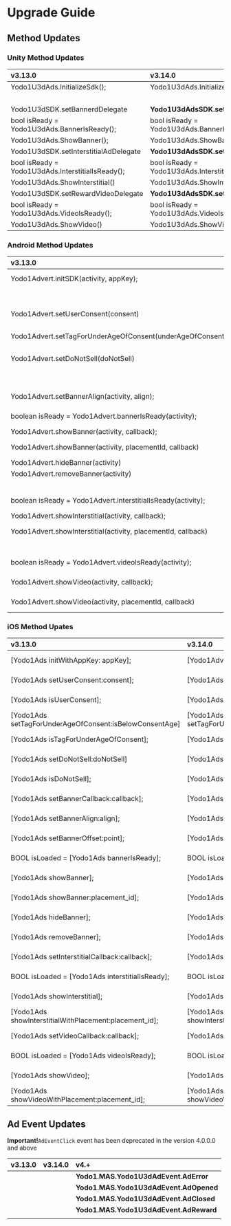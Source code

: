 # Upgrade Guide

## Method Updates

### Unity Method Updates

|  v3.13.0                        | v3.14.0                           | v4.+                             |
|  :--------------------------  | :------------------------------|:------------------------------  |
|  Yodo1U3dAds.InitializeSdk();   | Yodo1U3dAds.InitializeSdk();      | **Yodo1U3dMas.InitializeSdk();** |
|  |  | **Yodo1U3dMas.SetInitializeDelegate** |
|  Yodo1U3dSDK.setBannerdDelegate | **Yodo1U3dAdsSDK.setBannerdDelegate** | **Yodo1U3dMas.SetBannerAdDelegate** |
|  bool isReady = Yodo1U3dAds.BannerIsReady();  | bool isReady = Yodo1U3dAds.BannerIsReady(); | bool isLoaded = **Yodo1U3dMas.IsBannerAdLoaded();** |
|  Yodo1U3dAds.ShowBanner();  | Yodo1U3dAds.ShowBanner();  | **Yodo1U3dMas.ShowBannerAd();** |
|  Yodo1U3dSDK.setInterstitialAdDelegate  |  **Yodo1U3dAdsSDK.setInterstitialAdDelegate** | **Yodo1U3dMas.SetInterstitialAdDelegate** |
|  bool isReady = Yodo1U3dAds.InterstitialIsReady();  | bool isReady = Yodo1U3dAds.InterstitialIsReady(); | bool isLoaded = **Yodo1U3dMas.IsInterstitialAdLoaded();** |
|  Yodo1U3dAds.ShowInterstitial()  |  Yodo1U3dAds.ShowInterstitial(); | **Yodo1U3dMas.ShowInterstitialAd();** |
|  Yodo1U3dSDK.setRewardVideoDelegate  |   **Yodo1U3dAdsSDK.setRewardVideoDelegate** | **Yodo1U3dMas.SetRewardedAdDelegate** |
|  bool isReady = Yodo1U3dAds.VideoIsReady();  |  bool isReady = Yodo1U3dAds.VideoIsReady(); | bool isLoaded = **Yodo1U3dMas.IsRewardedAdLoaded();** |
|  Yodo1U3dAds.ShowVideo()  |  Yodo1U3dAds.ShowVideo();  | **Yodo1U3dMas.ShowRewardedAd();** |

### Android Method Updates


|  v3.13.0                        | v3.14.0                           | v4.+                             |
|  :----------------------------  | :-------------------------------- | :-----------------------------  |
| Yodo1Advert.initSDK(activity, appKey); | Yodo1Advert.initSDK(activity, appKey); | **Yodo1Mas.getInstance().init(Activity activity, String appId);** |
|  |  | **Yodo1Mas.getInstance().init(Activity activity, String appId, InitListener listener);** |
| Yodo1Advert.setUserConsent(consent) |Yodo1Advert.setUserConsent(consent) | **Yodo1Mas.getInstance().setGDPR(userConsent);** |
|||**Yodo1Mas.getInstance().isGDPRUserConsent();**|
| Yodo1Advert.setTagForUnderAgeOfConsent(underAgeOfConsent) |Yodo1Advert.setTagForUnderAgeOfConsent(underAgeOfConsent) | **Yodo1Mas.getInstance().setCOPPA(ageRestricted);** |
|||**Yodo1Mas.getInstance().isCOPPAAgeRestricted();**|
| Yodo1Advert.setDoNotSell(doNotSell) |Yodo1Advert.setDoNotSell(consdoNotSellent) | **Yodo1Mas.getInstance().setCCPA(doNotSell);** |
|||**Yodo1Mas.getInstance().isCCPADoNotSell();**|
|   |  | **Yodo1Mas.getInstance().setBannerListener** |
| Yodo1Advert.setBannerAlign(activity, align); | Yodo1Advert.setBannerAlign(activity, align); | **Yodo1Mas.getInstance().showBannerAd(activity, align);** |
|  boolean isReady = Yodo1Advert.bannerIsReady(activity);  | boolean isReady = Yodo1Advert.bannerIsReady(activity); | boolean isLoaded = **Yodo1Mas.getInstance().isBannerAdLoaded();** |
|  Yodo1Advert.showBanner(activity, callback);  | Yodo1Advert.showBanner(activity, callback); | **Yodo1Mas.getInstance().showBannerAd(activity);** |
|Yodo1Advert.showBanner(activity, placementId,  callback)|Yodo1Advert.showBanner(activity, placementId,  callback)|**Yodo1Mas.getInstance().showBannerAd(activity, placement);**|
|Yodo1Advert.hideBanner(activity)|Yodo1Advert.hideBanner(activity)|**Yodo1Mas.getInstance().dismissBannerAd();**|
|Yodo1Advert.removeBanner(activity)|Yodo1Advert.removeBanner(activity)|**Yodo1Mas.getInstance().dismissBannerAd(true);**|
|    |   | **Yodo1Mas.getInstance().setInterstitialListener** |
|  boolean isReady = Yodo1Advert.interstitialIsReady(activity);  | boolean isReady = Yodo1Advert.interstitialIsReady(activity); | boolean isLoaded = **Yodo1Mas.getInstance().isInterstitialAdLoaded();** |
|  Yodo1Advert.showInterstitial(activity, callback);  | Yodo1Advert.showInterstitial(activity, callback); | **Yodo1Mas.getInstance().showInterstitialAd(activity);** |
|Yodo1Advert.showInterstitial(activity, placementId,  callback)|Yodo1Advert.showInterstitial(activity, placementId,  callback)|**Yodo1Mas.getInstance().showInterstitialAd(activity, placement);**|
|    |    | **Yodo1Mas.getInstance().setRewardListener** |
|  boolean isReady = Yodo1Advert.videoIsReady(activity);  | boolean isReady = Yodo1Advert.videoIsReady(activity); | boolean isLoaded = **Yodo1Mas.getInstance().isRewardedAdLoaded();** |
|  Yodo1Advert.showVideo(activity, callback);  |  Yodo1Advert.showVideo(activity, callback);  | **Yodo1Mas.getInstance().showRewardedAd(Activity activity);** |
|Yodo1Advert.showVideo(activity, placementId,  callback)|Yodo1Advert.showVideo(activity, placementId,  callback)|**Yodo1Mas.getInstance().showRewardedAd(activity, placement);**|

### iOS Method Upates

| v3.13.0                         | v3.14.0              |    v4.+                             |
| :----------------------------- | :----------------------- | :---------------------- |
| [Yodo1Ads initWithAppKey: appKey];                      | [Yodo1Advert initWithAppKey: appKey];                   | **[[Yodo1Mas sharedInstance] initWithAppId: successful: fail:];** |
| [Yodo1Ads setUserConsent:consent];                      | [Yodo1Ads setUserConsent:consent];                      |       **[Yodo1Mas sharedInstance].isGDPRUserConsent**        |
| [Yodo1Ads isUserConsent];                               | [Yodo1Ads isUserConsent];                               |       **[Yodo1Mas sharedInstance].isGDPRUserConsent**        |
| [Yodo1Ads setTagForUnderAgeOfConsent:isBelowConsentAge] | [Yodo1Ads setTagForUnderAgeOfConsent:isBelowConsentAge] |      **[Yodo1Mas sharedInstance].isCOPPAAgeRestricted**      |
| [Yodo1Ads isTagForUnderAgeOfConsent];                   | [Yodo1Ads isTagForUnderAgeOfConsent];                   |      **[Yodo1Mas sharedInstance].isCOPPAAgeRestricted**      |
| [Yodo1Ads setDoNotSell:doNotSell]                       | [Yodo1Ads setDoNotSell:doNotSell]                       |        **[Yodo1Mas sharedInstance].isCCPADoNotSell**         |
| [Yodo1Ads isDoNotSell];                                 | [Yodo1Ads isDoNotSell];                                 |        **[Yodo1Mas sharedInstance].isCCPADoNotSell**         |
| [Yodo1Ads setBannerCallback:callback];                  | [Yodo1Ads setBannerCallback:callback];                  |        **[Yodo1Mas sharedInstance].bannerAdDelegate**        |
| [Yodo1Ads setBannerAlign:align];                        | [Yodo1Ads setBannerAlign:align];                        | **[[Yodo1Mas sharedInstance] showBannerAdWithAlign:align];** |
| [Yodo1Ads setBannerOffset:point];                       | [Yodo1Ads setBannerOffset:point];                       | **[[Yodo1Mas sharedInstance] showBannerAdWithAlign:align offset:offset];** |
| BOOL isLoaded = [Yodo1Ads bannerIsReady];               | BOOL isLoaded = [Yodo1Ads bannerIsReady];               | BOOL isLoaded = **[[Yodo1Mas sharedInstance] isBannerAdLoaded];** |
| [Yodo1Ads showBanner];                                  | [Yodo1Ads showBanner];                                  |        **[[Yodo1Mas sharedInstance] showBannerAd];**         |
| [Yodo1Ads showBanner:placement_id];                     | [Yodo1Ads showBanner:placement_id];                     | **[[Yodo1Mas sharedInstance] showBannerAdWithPlacement:placement];** |
| [Yodo1Ads hideBanner];                                  | [Yodo1Ads hideBanner];                                  |       **[[Yodo1Mas sharedInstance] dismissBannerAd];**       |
| [Yodo1Ads removeBanner];                                | [Yodo1Ads removeBanner];                                | **[[Yodo1Mas sharedInstance] dismissBannerAdWithDestroy:YES];** |
| [Yodo1Ads setInterstitialCallback:callback];            | [Yodo1Ads setInterstitialCallback:callback];            |     **[Yodo1Mas sharedInstance].interstitialAdDelegate**     |
| BOOL isLoaded = [Yodo1Ads interstitialIsReady];         | BOOL isLoaded = [Yodo1Ads interstitialIsReady];         | BOOL isLoaded =**[[Yodo1Mas sharedInstance] isInterstitialAdLoaded];** |
| [Yodo1Ads showInterstitial];                            | [Yodo1Ads showInterstitial];                            |     **[[Yodo1Mas sharedInstance] showInterstitialAd];**      |
| [Yodo1Ads showInterstitialWithPlacement:placement_id];  | [Yodo1Ads showInterstitialWithPlacement:placement_id];  | **[[Yodo1Mas sharedInstance] showInterstitialAdWithPlacement:placement];** |
| [Yodo1Ads setVideoCallback:callback];                   | [Yodo1Ads setVideoCallback:callback];                   |        **[Yodo1Mas sharedInstance].rewardAdDelegate**        |
| BOOL isLoaded = [Yodo1Ads videoIsReady];                | BOOL isLoaded = [Yodo1Ads videoIsReady];                | BOOL isLoaded =**[[Yodo1Mas sharedInstance] isRewardAdLoaded];** |
| [Yodo1Ads showVideo];                                   | [Yodo1Ads showVideo];                                   |        **[[Yodo1Mas sharedInstance] showRewardAd];**         |
| [Yodo1Ads showVideoWithPlacement:placement_id];         | [Yodo1Ads showVideoWithPlacement:placement_id];         | **[[Yodo1Mas sharedInstance] showRewardAdWithPlacement:placement];** |



## Ad Event Updates

**Important!**`AdEventClick` event has been deprecated in the version 4.0.0.0 and above

| v3.13.0 | v3.14.0 | v4.+                                   |
| :------------- | :------ | :------------------------------------- |
|                |         | **Yodo1.MAS.Yodo1U3dAdEvent.AdError**  |
|                |         | **Yodo1.MAS.Yodo1U3dAdEvent.AdOpened** |
|                |         | **Yodo1.MAS.Yodo1U3dAdEvent.AdClosed** |
|                |         | **Yodo1.MAS.Yodo1U3dAdEvent.AdReward** |
|                |         |                                        |


